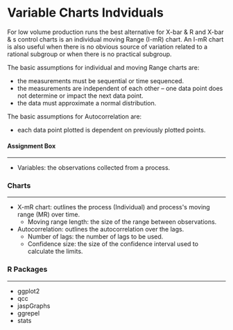 Variable Charts Indviduals
==========================
For low volume production runs the best alternative for X-bar & R and X-bar & s control charts is an individual moving Range (I-mR) chart. 
An I-mR chart is also useful when there is no obvious source of variation related to a rational subgroup or when there is no practical subgroup.

The basic assumptions for individual and moving Range charts are:
- the measurements must be sequential or time sequenced.
- the measurements are independent of each other – one data point does not determine or impact the next data point.
- the data must approximate a normal distribution.

The basic assumptions for Autocorrelation are:
- each data point plotted is dependent on previously plotted points. 

#### Assignment Box 
-------
- Variables: the observations collected from a process.  

### Charts
-------
- X-mR chart: outlines the process (Individual) and process's moving range (MR) over time.
  - Moving range length: the size of the range between observations. 
- Autocorrelation: outlines the autocorrelation over the lags.
  - Number of lags: the number of lags to be used.
  - Confidence size: the size of the confidence interval used to calculate the limits. 

### R Packages
-------
- ggplot2
- qcc
- jaspGraphs
- ggrepel
- stats